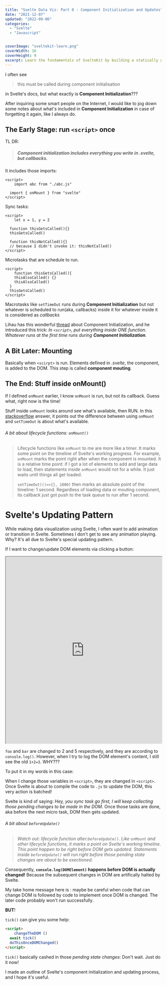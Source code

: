```yaml
---
title: "Svelte Data Viz: Part 0 - Component Initialization and Updates"
date: "2021-12-07"
updated: "2022-09-06"
categories: 
  - "Svelte"
  - "Javascript"


coverImage: "sveltekit-learn.png"
coverWidth: 16
coverHeight: 9
excerpt: Learn the fundamentals of SvelteKit by building a statically generated blog from scratch, with Markdown support, Sass, an API, and an RSS feed.
---
```

I often see 

> this must be called during component initialisation

in Svelte's docs, but what exactly is **Component Initialization**???

After inquiring some smart people on the Internet, I would like to jog down some notes about what's included in **Component Initialization** in case of forgetting it again, like I always do.

## The Early Stage: run `<script>` once

TL DR:

>##### Component initialization includes everything you write in .svelte, but callbacks.

It includes those imports:

```svelte
<script>
	import abc from "./abc.js"
  
  import { onMount } from "svelte"
</script>
```

Sync tasks:

```svelte
<script>
	let x = 1, y = 2
  
  function thisGetsCalled(){}
  thisGetsCalled()
  
  function thisNotCalled(){}
  // because I didn't invoke it: thisNotCalled()
</script>
```

Microtasks that are schedule to run.

```svelte
<script>
	function thisGetsCalled(){
    thisAlsoCalled() {}
    thisAlsoCalled()
  }
  thisGetsCalled()
</script>
```

Macrotasks like `setTimeOut` runs during **Component Initialization** but not whatever is scheduled to run(aka, callbacks) inside it for whatever inside it is considered as *callbacks*

Lihau has this wonderful [thread](https://twitter.com/lihautan/status/1396111979799093254) about Component Initialization, and he introduced this trick: *In `<script>`, put everything inside ONE function. Whatever runs at the first time runs during **Component Initialization**.*

## A Bit Later: Mounting

Basically when `<scirpt>` is run. Elements defined in *.svelte*, the component, is added to the DOM. This step is called **component mouting**.

## The End: Stuff inside onMount()

If I defined `onMount` earlier, I know `onMount` is run, but not its callback. Guess what, right now is the time!

Stuff inside `onMount` looks around see what's available, then RUN. In this [stackoverflow](https://stackoverflow.com/questions/61577631/sveltejs-components-with-or-without-onmount) answer, it points out the difference between using `onMount` and `setTimeOut` is about what's available.

###### A bit about lifecycle functions: `onMount()`

> Lifecycle functions like `onMount` to me are more like a timer. It marks some point on the timeline of Svelte's working progress. For example, `onMount` marks the point right after when the component is mounted. It is a relative time point: if I got a lot of elements to add and large data to load, then statements inside `onMount` would not for a while. It just waits until things all get loaded.
>
> `setTimeOut(()=>{}, 1000)` then marks an absolute point of the timeline: 1 second. Regardless of loading data or mouting component, its callback just got push to the task queue to run after 1 second.



# Svelte's Updating Pattern

While making data visualization using Svelte, I often want to add animation or transition in Svelte. Sometimes I don't get to see any animation playing. Why? It's all due to Svelte's special updating pattern.

If I want to change/update DOM elements via clicking a button:

<iframe src="https://svelte.dev/repl/7145bafa507a4bec8d8a9adb4a3cd9b5?version=3.44.2" width="100%" height='600' title="Svelte temperature each demo"></iframe>

`foo` and `bar` are changed to 2 and 5 respectively, and they are according to `console.log()`. However, when I try to log the DOM element's content, I still see the old `1+2=3`. WHY???

<!-- Ruben Leija made an [awesome graph](https://linguinecode.com/post/3-methods-to-run-code-after-dom-update-in-svelte).

![img](flow.png) -->

To put it in my words in this case:

When I change those variables in `<script>`, they are changed in `<script>`. Once Svelte is about to compile the code to `.js` to update the DOM, this very action is batched! 

Svelte is kind of saying: *Hey, you sync task go first, I will keep collecting those pending changes to be made in the DOM*. Once those tasks are done, aka before the next micro task, DOM then gets updated.

###### A bit about `beforeUpdate()`

> *Watch out: lifecycle function alter:`beforeUpdate()`. Like `onMount` and other lifecycle functions, it marks a point on Svelte's working timeline. This point happen to be right before DOM gets updated. Statements inside `beforeUpdate()` will run right before those pending state changes are about to be exectioned.*

Consequently, **`console.log(DOMElement)` happens before DOM is actually changed!** Because the subsequent changes in DOM are artifically halted by Svelte.

My take home message here is : maybe be careful when code that can change DOM is followed by code to implement once DOM is changed. The later code probably won't run successfully.

**BUT**!

`tick()` can give you some help:

```html
<script>
	changeTheDOM ()
  await tick()
  doThisOnceDOMChanged()
</script>
```

`tick()` basically cashed in those *pending state changes*: Don't wait. Just do it now!

I made an outline of Svelte's component initialization and updating process, and I hope it's useful.

<!-- ![featured.png](featured.png) -->


